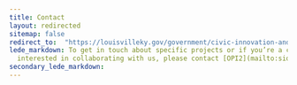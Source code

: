 ```yaml
---
title: Contact
layout: redirected
sitemap: false
redirect_to:  "https://louisvilleky.gov/government/civic-innovation-and-technology/contact-us"
lede_markdown: To get in touch about specific projects or if you’re a city department
  interested in collaborating with us, please contact [OPI2](mailto:sioban.king@louisvilleky.gov).
secondary_lede_markdown:
---
```


